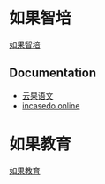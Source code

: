 
# 如果智培

<a href="https://www.incasedo.cn">如果智培</a> 

## Documentation

* <a href="https://yun.incasedo.com">云果语文</a> 
* <a href="https://cc.incasedo.com">incasedo online</a> 

# 如果教育
<a href="https://www.incasedo.com">如果教育</a> 


